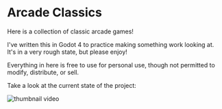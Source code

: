 # Arcade Classics

Here is a collection of classic arcade games!

I've written this in Godot 4 to practice making something work looking at. It's in a very rough state, but please enjoy!

Everything in here is free to use for personal use, though not permitted to modify, distribute, or sell.

Take a look at the current state of the project:

![thumbnail video](https://github.com/brownian-motion/arcade-classics/raw/refs/heads/main/thumbnail.gif)

<!--
regenerate the thumbnail with this command:
ffmpeg -i ./thumbnail.avi -vf "fps=10,scale=640:-1:flags=lanczos,split[s0][s1];[s0]palettegen[p];[s1][p]paletteuse" -loop -1 thumbnail.gif
-->
